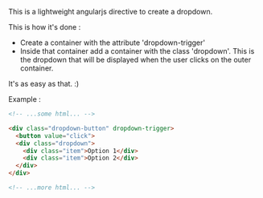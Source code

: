 
This is a lightweight angularjs directive to create a dropdown.

This is how it's done :
 * Create a container with the attribute 'dropdown-trigger'
 * Inside that container add a container with the class 'dropdown'. This is the dropdown that will be displayed when the user clicks on the outer container.
 
It's as easy as that. :)


Example :
```html
<!-- ...some html... -->

<div class="dropdown-button" dropdown-trigger>
  <button value="click">
  <div class="dropdown">
    <div class="item">Option 1</div>
    <div class="item">Option 2</div>
  </div>
</div>

<!-- ...more html... -->
```
